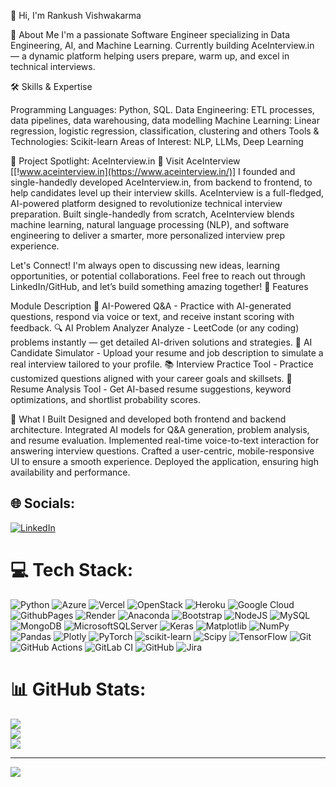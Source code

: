 👋 Hi, I'm Rankush Vishwakarma


🚀 About Me
I'm a passionate Software Engineer specializing in Data Engineering, AI, and Machine Learning.
Currently building AceInterview.in — a dynamic platform helping users prepare, warm up, and excel in technical interviews.

🛠️ Skills & Expertise

Programming Languages: Python, SQL.
Data Engineering: ETL processes, data pipelines, data warehousing, data modelling
Machine Learning: Linear regression, logistic regression, classification, clustering and others
Tools & Technologies: Scikit-learn
Areas of Interest: NLP, LLMs, Deep Learning

🌟 Project Spotlight: AceInterview.in
🚀 Visit AceInterview [[!www.aceinterview.in](https://www.aceinterview.in/)]
I founded and single-handedly developed AceInterview.in, from backend to frontend, to help candidates level up their interview skills.
AceInterview is a full-fledged, AI-powered platform designed to revolutionize technical interview preparation.
Built single-handedly from scratch, AceInterview blends machine learning, natural language processing (NLP), and software engineering to deliver a smarter, more personalized interview prep experience.

Let's Connect!
I'm always open to discussing new ideas, learning opportunities, or potential collaborations. Feel free to reach out through LinkedIn/GitHub, and let’s build something amazing together!
🌟 Features

Module	Description
🧠 AI-Powered Q&A	 - Practice with AI-generated questions, respond via voice or text, and receive instant scoring with feedback.
🔍 AI Problem Analyzer	Analyze -  LeetCode (or any coding) problems instantly — get detailed AI-driven solutions and strategies.
🎯 AI Candidate Simulator	- Upload your resume and job description to simulate a real interview tailored to your profile.
📚 Interview Practice Tool	- Practice customized questions aligned with your career goals and skillsets.
📝 Resume Analysis Tool - 	Get AI-based resume suggestions, keyword optimizations, and shortlist probability scores.
 
🎯 What I Built
Designed and developed both frontend and backend architecture.
Integrated AI models for Q&A generation, problem analysis, and resume evaluation.
Implemented real-time voice-to-text interaction for answering interview questions.
Crafted a user-centric, mobile-responsive UI to ensure a smooth experience.
Deployed the application, ensuring high availability and performance.




## 🌐 Socials:
[![LinkedIn](https://img.shields.io/badge/LinkedIn-%230077B5.svg?logo=linkedin&logoColor=white)](https://linkedin.com/in/rankushvishwakarma) 

# 💻 Tech Stack:
![Python](https://img.shields.io/badge/python-3670A0?style=for-the-badge&logo=python&logoColor=ffdd54) ![Azure](https://img.shields.io/badge/azure-%230072C6.svg?style=for-the-badge&logo=microsoftazure&logoColor=white) ![Vercel](https://img.shields.io/badge/vercel-%23000000.svg?style=for-the-badge&logo=vercel&logoColor=white) ![OpenStack](https://img.shields.io/badge/Openstack-%23f01742.svg?style=for-the-badge&logo=openstack&logoColor=white) ![Heroku](https://img.shields.io/badge/heroku-%23430098.svg?style=for-the-badge&logo=heroku&logoColor=white) ![Google Cloud](https://img.shields.io/badge/GoogleCloud-%234285F4.svg?style=for-the-badge&logo=google-cloud&logoColor=white) ![GithubPages](https://img.shields.io/badge/github%20pages-121013?style=for-the-badge&logo=github&logoColor=white) ![Render](https://img.shields.io/badge/Render-%46E3B7.svg?style=for-the-badge&logo=render&logoColor=white) ![Anaconda](https://img.shields.io/badge/Anaconda-%2344A833.svg?style=for-the-badge&logo=anaconda&logoColor=white) ![Bootstrap](https://img.shields.io/badge/bootstrap-%238511FA.svg?style=for-the-badge&logo=bootstrap&logoColor=white) ![NodeJS](https://img.shields.io/badge/node.js-6DA55F?style=for-the-badge&logo=node.js&logoColor=white) ![MySQL](https://img.shields.io/badge/mysql-4479A1.svg?style=for-the-badge&logo=mysql&logoColor=white) ![MongoDB](https://img.shields.io/badge/MongoDB-%234ea94b.svg?style=for-the-badge&logo=mongodb&logoColor=white) ![MicrosoftSQLServer](https://img.shields.io/badge/Microsoft%20SQL%20Server-CC2927?style=for-the-badge&logo=microsoft%20sql%20server&logoColor=white) ![Keras](https://img.shields.io/badge/Keras-%23D00000.svg?style=for-the-badge&logo=Keras&logoColor=white) ![Matplotlib](https://img.shields.io/badge/Matplotlib-%23ffffff.svg?style=for-the-badge&logo=Matplotlib&logoColor=black) ![NumPy](https://img.shields.io/badge/numpy-%23013243.svg?style=for-the-badge&logo=numpy&logoColor=white) ![Pandas](https://img.shields.io/badge/pandas-%23150458.svg?style=for-the-badge&logo=pandas&logoColor=white) ![Plotly](https://img.shields.io/badge/Plotly-%233F4F75.svg?style=for-the-badge&logo=plotly&logoColor=white) ![PyTorch](https://img.shields.io/badge/PyTorch-%23EE4C2C.svg?style=for-the-badge&logo=PyTorch&logoColor=white) ![scikit-learn](https://img.shields.io/badge/scikit--learn-%23F7931E.svg?style=for-the-badge&logo=scikit-learn&logoColor=white) ![Scipy](https://img.shields.io/badge/SciPy-%230C55A5.svg?style=for-the-badge&logo=scipy&logoColor=%white) ![TensorFlow](https://img.shields.io/badge/TensorFlow-%23FF6F00.svg?style=for-the-badge&logo=TensorFlow&logoColor=white) ![Git](https://img.shields.io/badge/git-%23F05033.svg?style=for-the-badge&logo=git&logoColor=white) ![GitHub Actions](https://img.shields.io/badge/github%20actions-%232671E5.svg?style=for-the-badge&logo=githubactions&logoColor=white) ![GitLab CI](https://img.shields.io/badge/gitlab%20CI-%23181717.svg?style=for-the-badge&logo=gitlab&logoColor=white) ![GitHub](https://img.shields.io/badge/github-%23121011.svg?style=for-the-badge&logo=github&logoColor=white) ![Jira](https://img.shields.io/badge/jira-%230A0FFF.svg?style=for-the-badge&logo=jira&logoColor=white)
# 📊 GitHub Stats:
![](https://github-readme-stats.vercel.app/api?username=Rankush-Vishwakarma&theme=dark&hide_border=false&include_all_commits=true&count_private=true)<br/>
![](https://github-readme-streak-stats.herokuapp.com/?user=Rankush-Vishwakarma&theme=dark&hide_border=false)<br/>
![](https://github-readme-stats.vercel.app/api/top-langs/?username=Rankush-Vishwakarma&theme=dark&hide_border=false&include_all_commits=true&count_private=true&layout=compact)

---
[![](https://visitcount.itsvg.in/api?id=Rankush-Vishwakarma&icon=0&color=1)](https://visitcount.itsvg.in)

<!-- Proudly created with GPRM ( https://gprm.itsvg.in ) -->
